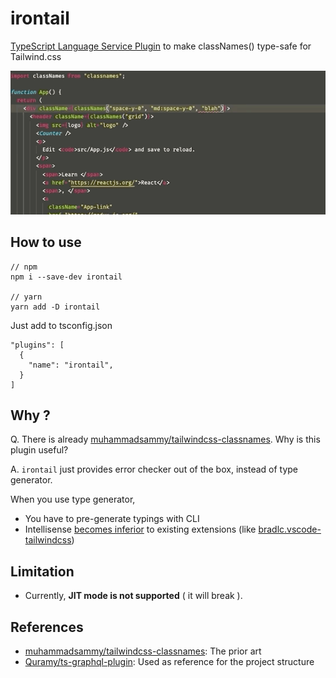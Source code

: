 # irontail

[TypeScript Language Service Plugin](https://github.com/microsoft/TypeScript/wiki/Using-the-Language-Service-API) to make classNames()  type-safe for Tailwind.css

![PoC](demo.gif)

## How to use

```
// npm
npm i --save-dev irontail

// yarn
yarn add -D irontail
```

Just add to tsconfig.json

```
"plugins": [
  {
    "name": "irontail",
  }
]
```

## Why ?

Q. There is already [muhammadsammy/tailwindcss-classnames](https://github.com/muhammadsammy/tailwindcss-classnames). Why is this plugin useful?

A.
`irontail` just provides error checker out of the box, instead of type generator.

When you use type generator,

- You have to pre-generate typings with CLI
- Intellisense [becomes inferior](https://twitter.com/f_subal/status/1292106949161414656) to existing extensions (like [bradlc.vscode-tailwindcss](https://marketplace.visualstudio.com/items?itemName=bradlc.vscode-tailwindcss))

## Limitation

- Currently, **JIT mode is not supported** ( it will break ).

## References

- [muhammadsammy/tailwindcss-classnames](https://github.com/muhammadsammy/tailwindcss-classnames): The prior art
- [Quramy/ts-graphql-plugin](https://github.com/Quramy/ts-graphql-plugin): Used as reference for the project structure
